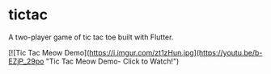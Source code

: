 # tictac

A two-player game of tic tac toe built with Flutter.

[![Tic Tac Meow Demo](https://i.imgur.com/zt1zHun.jpg](https://youtu.be/b-EZjP_29po "Tic Tac Meow Demo- Click to Watch!")
